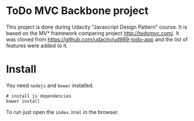 # ToDo MVC Backbone project
This project is done during Udacity "Javascript Design Pattern" course. It is based on the MV* framework comparing project http://todomvc.com/. It was cloned from https://github.com/udacity/ud989-todo-app and the list of features were added to it.

# Install
You need `nodejs` and `bower` installed.
```
# install js dependencies
bower install
```
To run just open the `index.html` in the browser.
